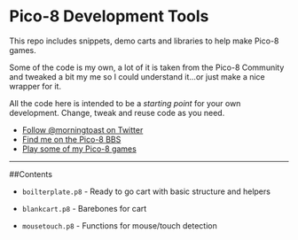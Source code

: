 # Pico-8 Development Tools
This repo includes snippets, demo carts and libraries to help make Pico-8 games.

Some of the code is my own, a lot of it is taken from the Pico-8 Community and
tweaked a bit my me so I could understand it...or just make a nice wrapper for it.

All the code here is intended to be a *starting point* for your own development.
Change, tweak and reuse code as you need.

* [Follow @morningtoast on Twitter](http://twitter.com/morningtoast)
* [Find me on the Pico-8 BBS](http://www.lexaloffle.com/pico-8.php)
* [Play some of my Pico-8 games](http://morningtoast.itch.io/)

---

##Contents
* `boilterplate.p8` - Ready to go cart with basic structure and helpers
* `blankcart.p8` - Barebones for cart

* `mousetouch.p8` - Functions for mouse/touch detection
